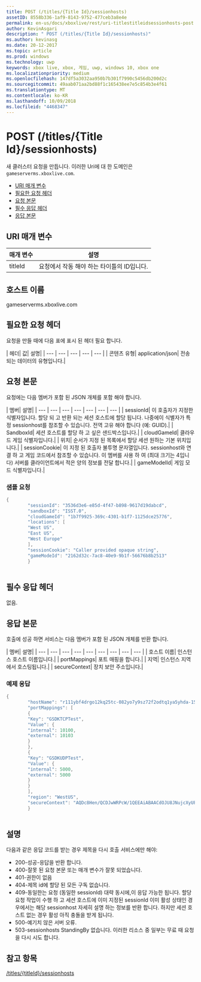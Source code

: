 ```yaml
---
title: POST (/titles/{Title Id}/sessionhosts)
assetID: 8558b336-1af9-8143-9752-477ceb3a8e4e
permalink: en-us/docs/xboxlive/rest/uri-titlestitleidsessionhosts-post.html
author: KevinAsgari
description: " POST (/titles/{Title Id}/sessionhosts)"
ms.author: kevinasg
ms.date: 20-12-2017
ms.topic: article
ms.prod: windows
ms.technology: uwp
keywords: xbox live, xbox, 게임, uwp, windows 10, xbox one
ms.localizationpriority: medium
ms.openlocfilehash: 147df5a3032aa950b7b301f7990c5456db200d2c
ms.sourcegitcommit: 49aab071aa2bd88f1c165438ee7e5c854b3e4f61
ms.translationtype: MT
ms.contentlocale: ko-KR
ms.lasthandoff: 10/09/2018
ms.locfileid: "4468347"
---
```

# <a name="post-titlestitle-idsessionhosts"></a>POST (/titles/{Title Id}/sessionhosts)
새 클러스터 요청을 만듭니다. 이러한 Uri에 대 한 도메인은 `gameserverms.xboxlive.com`.
 
  * [URI 매개 변수](#ID4EX)
  * [필요한 요청 헤더](#ID4EGB)
  * [요청 본문](#ID4E5B)
  * [필수 응답 헤더](#ID4ELD)
  * [응답 본문](#ID4ESD)
 
<a id="ID4EX"></a>

 
## <a name="uri-parameters"></a>URI 매개 변수
 
| 매개 변수| 설명| 
| --- | --- | 
| titleId| 요청에서 작동 해야 하는 타이틀의 ID입니다.| 
  
<a id="ID5EG"></a>

 
## <a name="host-name"></a>호스트 이름

gameserverms.xboxlive.com
 
<a id="ID4EGB"></a>

 
## <a name="required-request-headers"></a>필요한 요청 헤더
 
요청을 만들 때에 다음 표에 표시 된 헤더 필요 합니다.
 
| 헤더| 값| 설명| 
| --- | --- | --- | --- | --- | 
| 콘텐츠 유형| application/json| 전송 되는 데이터의 유형입니다.| 
  
<a id="ID4E5B"></a>

 
## <a name="request-body"></a>요청 본문
 
요청에는 다음 멤버가 포함 된 JSON 개체를 포함 해야 합니다.
 
| 멤버| 설명| 
| --- | --- | --- | --- | --- | --- | --- | 
| sessionId| 이 호출자가 지정한 식별자입니다. 할당 되 고 반환 되는 세션 호스트에 할당 됩니다. 나중에이 식별자가 특정 sessionhost를 참조할 수 있습니다. 전역 고유 해야 합니다 (예: GUID).| 
| SandboxId| 세션 호스트를 할당 하 고 싶은 샌드박스입니다.| 
| cloudGameId| 클라우드 게임 식별자입니다.| 
| 위치| 순서가 지정 된 목록에서 할당 세션 원하는 기본 위치입니다.| 
| sessionCookie| 이 지정 된 호출자 불투명 문자열입니다. sessionhost와 연결 하 고 게임 코드에서 참조할 수 있습니다. 이 멤버를 사용 하 여 (최대 크기는 4입니다) 서버를 클라이언트에서 적은 양의 정보를 전달 합니다.| 
| gameModelId| 게임 모드 식별자입니다.| 
 
<a id="ID4EDD"></a>

 
### <a name="sample-request"></a>샘플 요청
 

```cpp
{
        "sessionId": "3536d3e6-e85d-4f47-b898-9617d19dabcd",
        "sandboxId": "ISST.0",
        "cloudGameId": "1b7f9925-369c-4301-b1f7-1125dce25776",
        "locations": [
        "West US",
        "East US",
        "West Europe"
        ],
        "sessionCookie": "Caller provided opaque string",
        "gameModeId": "2162d32c-7ac8-40e9-9b1f-56676b8b2513"
        }
      
```

   
<a id="ID4ELD"></a>

 
## <a name="required-response-headers"></a>필수 응답 헤더
 
없음.
  
<a id="ID4ESD"></a>

 
## <a name="response-body"></a>응답 본문
 
호출에 성공 하면 서비스는 다음 멤버가 포함 된 JSON 개체를 반환 합니다.
 
| 멤버| 설명| 
| --- | --- | --- | --- | --- | --- | --- | --- | --- | 
| 호스트 이름| 인스턴스 호스트 이름입니다.| 
| portMappings| 포트 매핑을 합니다.| 
| 지역| 인스턴스 지역에서 호스팅됩니다.| 
| secureContext| 장치 보안 주소입니다.| 
 
<a id="ID4ESE"></a>

 
### <a name="sample-response"></a>예제 응답
 

```cpp
{
        "hostName": "r111ybf4drgo12kq25tc-082yo7y9sz72f2odtq1ya5yhda-155169995-ncus.cloudapp.net",
        "portMappings": [
        {
        "Key": "GSDKTCPTest",
        "Value": {
        "internal": 10100,
        "external": 10103
        }
        },
        {
        "Key": "GSDKUDPTest",
        "Value": {
        "internal": 5000,
        "external": 5000
        }
        }
        ],
        "region": "WestUS",
        "secureContext": "AQDc8Hen/QCDJwWRPcW/1QEEAiABAACdOJU8JNujcXyUPwUBCnue+g=="
        }
      
```

   
<a id="remarks"></a>

 
## <a name="remarks"></a>설명
 
다음과 같은 응답 코드를 받는 경우 제목을 다시 호출 서비스에만 해야:
 
   * 200-성공-응답을 반환 합니다.
   * 400-잘못 된 요청 본문 또는 매개 변수가 잘못 되었습니다.
   * 401-권한이 없음
   * 404-제목 id에 할당 된 모든 구독 없습니다.
   * 409-동일한는 요청 (동일한 sessionId) 대략 동시에,이 응답 가능한 됩니다. 할당 요청 작업이 수행 하 고 세션 호스트에 이미 지정된 sessionId 이미 활성 상태인 경우에서는 해당 sessionhost 자세히 설명 하는 정보를 반환 합니다. 하지만 세션 호스트 없는 경우 활성 아직 충돌을 받게 됩니다.
   * 500-예기치 않은 서버 오류.
   * 503-sessionhosts StandingBy 없습니다. 이러한 리소스 중 일부는 무료 때 요청을 다시 시도 합니다.
   
<a id="ID4EFG"></a>

 
## <a name="see-also"></a>참고 항목
 [/titles/{titleId}/sessionhosts](uri-titlestitleidsessionhosts.md)

  